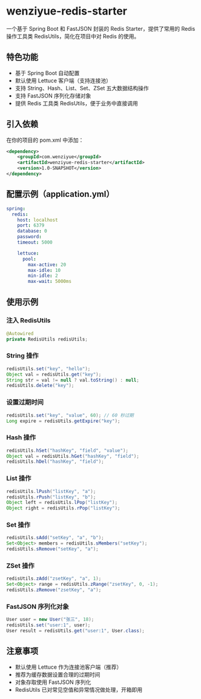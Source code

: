 # **wenziyue-redis-starter**





一个基于 Spring Boot 和 FastJSON 封装的 Redis Starter，提供了常用的 Redis 操作工具类 RedisUtils，简化在项目中对 Redis 的使用。





## **特色功能**





- 基于 Spring Boot 自动配置
- 默认使用 Lettuce 客户端（支持连接池）
- 支持 String、Hash、List、Set、ZSet 五大数据结构操作
- 支持 FastJSON 序列化存储对象
- 提供 Redis 工具类 RedisUtils，便于业务中直接调用







## **引入依赖**





在你的项目的 pom.xml 中添加：

```xml
<dependency>
    <groupId>com.wenziyue</groupId>
    <artifactId>wenziyue-redis-starter</artifactId>
    <version>1.0-SNAPSHOT</version>
</dependency>
```



## **配置示例（application.yml）**



```yml
spring:
  redis:
    host: localhost
    port: 6379
    database: 0
    password: 
    timeout: 5000

    lettuce:
      pool:
        max-active: 20
        max-idle: 10
        min-idle: 2
        max-wait: 5000ms
```



## **使用示例**







### **注入 RedisUtils**



```java
@Autowired
private RedisUtils redisUtils;
```



### **String 操作**



```java
redisUtils.set("key", "hello");
Object val = redisUtils.get("key");
String str = val != null ? val.toString() : null;
redisUtils.delete("key");
```



### **设置过期时间**



```java
redisUtils.set("key", "value", 60); // 60 秒过期
Long expire = redisUtils.getExpire("key");
```



### **Hash 操作**



```java
redisUtils.hSet("hashKey", "field", "value");
Object val = redisUtils.hGet("hashKey", "field");
redisUtils.hDel("hashKey", "field");
```



### **List 操作**



```java
redisUtils.lPush("listKey", "a");
redisUtils.rPush("listKey", "b");
Object left = redisUtils.lPop("listKey");
Object right = redisUtils.rPop("listKey");
```



### **Set 操作**



```java
redisUtils.sAdd("setKey", "a", "b");
Set<Object> members = redisUtils.sMembers("setKey");
redisUtils.sRemove("setKey", "a");
```



### **ZSet 操作**



```java
redisUtils.zAdd("zsetKey", "a", 1);
Set<Object> range = redisUtils.zRange("zsetKey", 0, -1);
redisUtils.zRemove("zsetKey", "a");
```



### **FastJSON 序列化对象**



```java
User user = new User("张三", 18);
redisUtils.set("user:1", user);
User result = redisUtils.get("user:1", User.class);
```



## **注意事项**





- 默认使用 Lettuce 作为连接池客户端（推荐）
- 推荐为缓存数据设置合理的过期时间
- 对象存取使用 FastJSON 序列化
- RedisUtils 已对常见空值和异常情况做处理，开箱即用